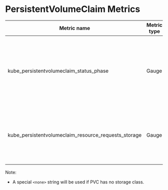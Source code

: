 # PersistentVolumeClaim Metrics

| Metric name| Metric type | Labels/tags |
| ---------- | ----------- | ----------- |
| kube_persistentvolumeclaim_status_phase| Gauge | `namespace`=&lt;persistentvolumeclaim-namespace&gt; <br> `persistentvolumeclaim`=&lt;persistentvolumeclaim-name&gt; <br> `storageclass`=&lt;persistentvolumeclaim-storageclassname&gt; <br> `phase`=&lt;Pending\|Bound\|Lost&gt; |
| kube_persistentvolumeclaim_resource_requests_storage| Gauge | `namespace`=&lt;persistentvolumeclaim-namespace&gt; <br> `persistentvolumeclaim`=&lt;persistentvolumeclaim-name&gt; <br> `storageclass`=&lt;persistentvolumeclaim-storageclassname&gt; |

Note:

- A special `<none>` string will be used if PVC has no storage class.
